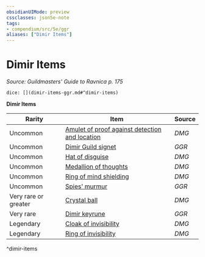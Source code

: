 ```yaml
---
obsidianUIMode: preview
cssclasses: json5e-note
tags:
- compendium/src/5e/ggr
aliases: ["Dimir Items"]
---
```

# Dimir Items
*Source: Guildmasters' Guide to Ravnica p. 175* 

`dice: [](dimir-items-ggr.md#^dimir-items)`

**Dimir Items**

| Rarity | Item | Source |
|--------|------|--------|
| Uncommon | [Amulet of proof against detection and location](/compendium/items/amulet-of-proof-against-detection-and-location.md) | *DMG* |
| Uncommon | [Dimir Guild signet](/compendium/items/dimir-guild-signet-ggr.md) | *GGR* |
| Uncommon | [Hat of disguise](/compendium/items/hat-of-disguise.md) | *DMG* |
| Uncommon | [Medallion of thoughts](/compendium/items/medallion-of-thoughts.md) | *DMG* |
| Uncommon | [Ring of mind shielding](/compendium/items/ring-of-mind-shielding.md) | *DMG* |
| Uncommon | [Spies' murmur](/compendium/items/spies-murmur-ggr.md) | *GGR* |
| Very rare or greater | [Crystal ball](/compendium/items/crystal-ball.md) | *DMG* |
| Very rare | [Dimir keyrune](/compendium/items/dimir-keyrune-ggr.md) | *GGR* |
| Legendary | [Cloak of invisibility](/compendium/items/cloak-of-invisibility.md) | *DMG* |
| Legendary | [Ring of invisibility](/compendium/items/ring-of-invisibility.md) | *DMG* |
^dimir-items
